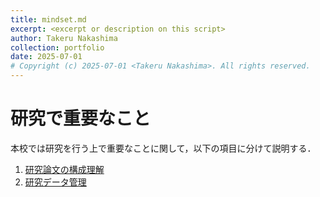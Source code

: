 ```yaml
---
title: mindset.md
excerpt: <excerpt or description on this script>
author: Takeru Nakashima
collection: portfolio
date: 2025-07-01
# Copyright (c) 2025-07-01 <Takeru Nakashima>. All rights reserved.
---
```


# 研究で重要なこと
本校では研究を行う上で重要なことに関して，以下の項目に分けて説明する．

1. [研究論文の構成理解](./sec/paper_structure.md)
2. [研究データ管理](./sec/data_management.md)

